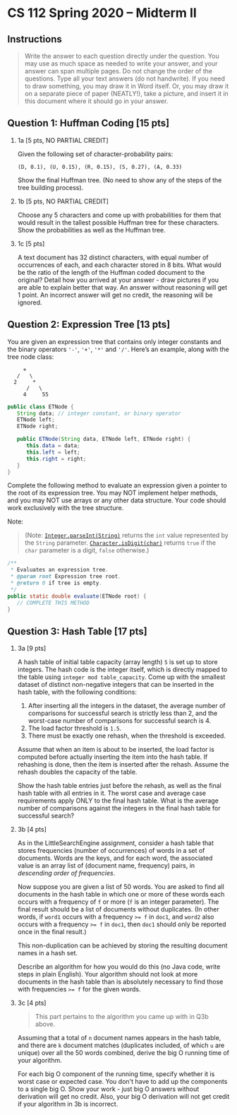 # CS 112 Spring 2020 – Midterm II

## Instructions

> Write the answer to each question directly under the question. You may use as much space as needed to write your answer, and your answer can span multiple pages. Do not change the order of the questions. Type all your text answers (do not handwrite). If you need to draw something, you may draw it in Word itself. Or, you may draw it on a separate piece of paper (NEATLY!), take a picture, and insert it in this document where it should go in your answer.

## Question 1: Huffman Coding [15 pts]

1. 1a [5 pts, NO PARTIAL CREDIT]

   Given the following set of character-probability pairs:

   ```
   (D, 0.1), (U, 0.15), (R, 0.15), (S, 0.27), (A, 0.33)
   ```

   Show the final Huffman tree. (No need to show any of the steps of the tree building process).

2. 1b [5 pts, NO PARTIAL CREDIT]

   Choose any 5 characters and come up with probabilities for them that would result in the tallest possible Huffman tree for these characters. Show the probabilities as well as the Huffman tree.

3. 1c [5 pts]

   A text document has 32 distinct characters, with equal number of occurrences of each, and each character stored in 8 bits. What would be the ratio of the length of the Huffman coded document to the original? Detail how you arrived at your answer - draw pictures if you are able to explain better that way. An answer without reasoning will get 1 point. An incorrect answer will get no credit, the reasoning will be ignored.

## Question 2: Expression Tree [13 pts]

You are given an expression tree that contains only integer constants and the binary operators `'-'`, `'+'`, `'*'` and `'/'`. Here’s an example, along with the tree node class:

```
     +
   /   \
  2     *
      /   \
     4     55
```

```java
public class ETNode {
   String data; // integer constant, or binary operator
   ETNode left;
   ETNode right;

   public ETNode(String data, ETNode left, ETNode right) {
      this.data = data;
      this.left = left;
      this.right = right;
   }
}
```

Complete the following method to evaluate an expression given a pointer to the root of its expression tree. You may NOT implement helper methods, and you may NOT use arrays or any other data structure. Your code should work exclusively with the tree structure.

Note:

> (Note: [`Integer.parseInt(String)`](<https://docs.oracle.com/en/java/javase/14/docs/api/java.base/java/lang/Integer.html#parseInt(java.lang.String)>) returns the `int` value represented by the `String` parameter. [`Character.isDigit(char)`](<https://docs.oracle.com/en/java/javase/14/docs/api/java.base/java/lang/Character.html#isDigit(char)>) returns `true` if the `char` parameter is a digit, `false` otherwise.)

```java
/**
 * Evaluates an expression tree.
 * @param root Expression tree root.
 * @return 0 if tree is empty.
 */
public static double evaluate(ETNode root) {
   // COMPLETE THIS METHOD
}
```

## Question 3: Hash Table [17 pts]

1. 3a [9 pts]

   A hash table of initial table capacity (array length) `5` is set up to store integers. The hash code is the integer itself, which is directly mapped to the table using `integer mod table_capacity`. Come up with the smallest dataset of distinct non-negative integers that can be inserted in the hash table, with the following conditions:

   1. After inserting all the integers in the dataset, the average number of comparisons for successful search is strictly less than 2, and the worst-case number of comparisons for successful search is 4.
   2. The load factor threshold is `1.5`.
   3. There must be exactly one rehash, when the threshold is exceeded.

   Assume that when an item is about to be inserted, the load factor is computed before actually inserting the item into the hash table. If rehashing is done, then the item is inserted after the rehash. Assume the rehash doubles the capacity of the table.

   Show the hash table entries just before the rehash, as well as the final hash table with all entries in it. The worst case and average case requirements apply ONLY to the final hash table. What is the average number of comparisons against the integers in the final hash table for successful search?

2. 3b [4 pts]

   As in the LittleSearchEngine assignment, consider a hash table that stores frequencies (number of occurrences) of words in a set of documents. Words are the keys, and for each word, the associated value is an array list of (document name, frequency) pairs, in _descending order of frequencies_.

   Now suppose you are given a list of 50 words. You are asked to find all documents in the hash table in which one or more of these words each occurs with a frequency of `f` or more (`f` is an integer parameter). The final result should be a list of documents without duplicates. (In other words, if `word1` occurs with a frequency `>= f` in `doc1`, and `word2` also occurs with a frequency `>= f` in `doc1`, then `doc1` should only be reported once in the final result.)

   This non-duplication can be achieved by storing the resulting document names in a hash set.

   Describe an algorithm for how you would do this (no Java code, write steps in plain English). Your algorithm should not look at more documents in the hash table than is absolutely necessary to find those with frequencies `>= f` for the given words.

3. 3c [4 pts]

   > This part pertains to the algorithm you came up with in Q3b above.

   Assuming that a total of `n` document names appears in the hash table, and there are `k` document matches (duplicates included, of which `u` are unique) over all the 50 words combined, derive the big O running time of your algorithm.

   For each big O component of the running time, specify whether it is worst case or expected case. You don't have to add up the components to a single big O. Show your work - just big O answers without derivation will get no credit. Also, your big O derivation will not get credit if your algorithm in 3b is incorrect.
